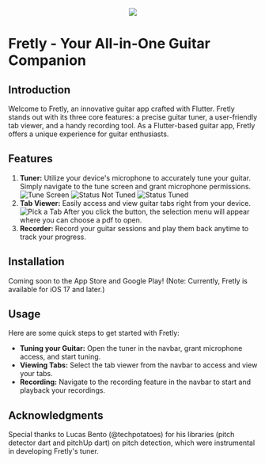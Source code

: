 <p align="center">
    <a href=""><img src="https://img.shields.io/badge/Flutter-02569B?style=for-the-badge&logo=flutter&logoColor=white"/></a>
</p>

# Fretly - Your All-in-One Guitar Companion

## Introduction
Welcome to Fretly, an innovative guitar app crafted with Flutter. Fretly stands out with its three core features: a precise guitar tuner, a user-friendly tab viewer, and a handy recording tool. As a Flutter-based guitar app, Fretly offers a unique experience for guitar enthusiasts. 

## Features
1. **Tuner:** Utilize your device's microphone to accurately tune your guitar. Simply navigate to the tune screen and grant microphone permissions.
   ![Tune Screen](<./screenshots/TuneScreenDefault.png>)
   ![Status Not Tuned](<./screenshots/TuneScreenUntuned.png>)
   ![Status Tuned](<./screenshots/TuneScreenTuned.png>)
2. **Tab Viewer:** Easily access and view guitar tabs right from your device.
   ![Pick a Tab](<./screenshots/TabsScreen.png>)
   After you click the button, the selection menu will appear where you can choose a pdf to open.
3. **Recorder:** Record your guitar sessions and play them back anytime to track your progress.

## Installation
Coming soon to the App Store and Google Play! (Note: Currently, Fretly is available for iOS 17 and later.)

## Usage
Here are some quick steps to get started with Fretly:
- **Tuning your Guitar:** Open the tuner in the navbar, grant microphone access, and start tuning.
- **Viewing Tabs:** Select the tab viewer from the navbar to access and view your tabs.
- **Recording:** Navigate to the recording feature in the navbar to start and playback your recordings.

## Acknowledgments
Special thanks to Lucas Bento (@techpotatoes) for his libraries (pitch detector dart and pitchUp dart) on pitch detection, which were instrumental in developing Fretly's tuner.

